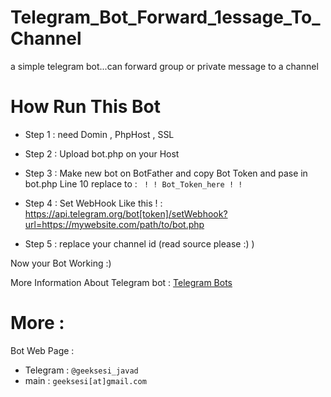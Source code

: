 # Telegram_Bot_Forward_1essage_To_Channel
a simple telegram bot...can forward  group or private message to a channel

# How Run This Bot


- Step 1 :
    need Domin , PhpHost , SSL
    


- Step 2 :
    Upload bot.php on your Host 
    


- Step 3 :
    Make new bot on BotFather and copy Bot Token and pase in bot.php Line 10 replace to :
            <code> ! ! Bot_Token_here ! ! </code>


- Step 4 :
    Set WebHook Like this ! :
       https://api.telegram.org/bot[token]/setWebhook?url=https://mywebsite.com/path/to/bot.php

- Step 5 : 
	replace your channel id (read source please :) )




 Now your Bot Working :)

 

More Information About Telegram bot : 
    <a href="https://core.telegram.org/bots">Telegram Bots</a>


# More :
Bot Web Page :

- Telegram : `@geeksesi_javad`
- main : `geeksesi[at]gmail.com`

